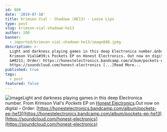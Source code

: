 ```yaml
---
id: 888
date: '2019-07-10'
title: Krimson Vial - Shadowe (HE13) - Loose Lips
type: post
slug: krimson-vial-shadowe-he13
author: 100
banner:
  - imported/krimson-vial-shadowe-he13/image888.jpeg
description: >-
  Light and darkness playing games in this deep Electronica number.&nbsp; From
  Krimson Vial&#39;s Pockets EP on Honest Electronics. Out now on digital
  &#8211; Order: https://honestelectronics.bandcamp.com/album/pockets-ep-he13
  https://soundcloud.com/honest-electronics [...]Read More...
published: true
tags:
  - post
featured: false
---
```

![image](../imported/krimson-vial-shadowe-he13/image888.jpeg)Light and darkness playing games in this deep Electronica number. From Krimson Vial's _Pockets_ EP on [Honest Electronics](https://honestelectronics.bandcamp.com/).Out now on digital – Order: [](https://honestelectronics.bandcamp.com/album/pockets-ep-he13)[https://honestelectronics.bandcamp.com/album/pockets-ep-he13](https://honestelectronics.bandcamp.com/album/pockets-ep-he13)[https://soundcloud.com/honest-electronics](https://soundcloud.com/honest-electronics)